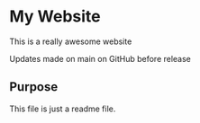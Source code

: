 # My Website

This is a really awesome website

Updates made on main on GitHub before release

## Purpose

This file is just a readme file.
